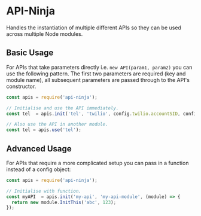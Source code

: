 # API-Ninja
Handles the instantiation of multiple different APIs so they can be used across multiple Node modules.

## Basic Usage
For APIs that take parameters directly i.e. `new API(param1, param2)` you can use the following pattern. The first two parameters are required (key and module name), all subsequent parameters are passed through to the API's constructor.

```javascript
const apis = require('api-ninja');

// Initialise and use the API immediately.
const tel  = apis.init('tel', 'twilio', config.twilio.accountSID, config.twilio.authToken);

// Also use the API in another module.
const tel = apis.use('tel');
```

## Advanced Usage
For APIs that require a more complicated setup you can pass in a function instead of a config object:

```javascript
const apis = require('api-ninja');

// Initialise with function.
const myAPI  = apis.init('my-api', 'my-api-module', (module) => {
  return new module.InitThis('abc', 123);
});
```
